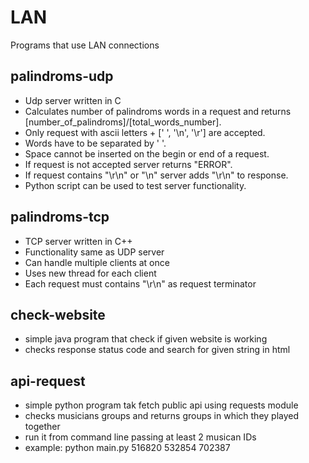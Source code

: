 # LAN
Programs that use LAN connections

## palindroms-udp

- Udp server written in C
- Calculates number of palindroms words in a request and returns [number_of_palindroms]/[total_words_number].
- Only request with ascii letters + [' ', '\n', '\r'] are accepted.
- Words have to be separated by ' '.
- Space cannot be inserted on the begin or end of a request.
- If request is not accepted server returns "ERROR".
- If request contains "\r\n" or "\n" server adds "\r\n" to response.
- Python script can be used to test server functionality.


## palindroms-tcp

- TCP server written in C++
- Functionality same as UDP server
- Can handle multiple clients at once
- Uses new thread for each client
- Each request must contains "\r\n" as request terminator

## check-website

- simple java program that check if given website is working
- checks response status code and search for given string in html

## api-request

- simple python program tak fetch public api using requests module
- checks musicians groups and returns groups in which they played together
- run it from command line passing at least 2 musican IDs
- example: python main.py 516820 532854 702387 
